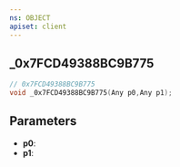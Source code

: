 ```yaml
---
ns: OBJECT
apiset: client
---
```

## _0x7FCD49388BC9B775

```c
// 0x7FCD49388BC9B775
void _0x7FCD49388BC9B775(Any p0,Any p1);
```


## Parameters
* **p0**:
* **p1**:



